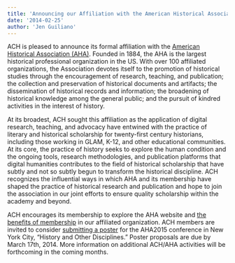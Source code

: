```yaml
---
title: 'Announcing our Affiliation with the American Historical Association'
date: '2014-02-25'
author: 'Jen Guiliano'
---
```

ACH is pleased to announce its formal affiliation with the [American Historical Association (AHA)](http://historians.org). Founded in 1884, the AHA is the largest historical professional organization in the US. With over 100 affiliated organizations, the Association devotes itself to the promotion of historical studies through the encouragement of research, teaching, and publication; the collection and preservation of historical documents and artifacts; the dissemination of historical records and information; the broadening of historical knowledge among the general public; and the pursuit of kindred activities in the interest of history.

At its broadest, ACH sought this affiliation as the application of digital research, teaching, and advocacy have entwined with the practice of literary and historical scholarship for twenty-first century historians, including those working in GLAM, K-12, and other educational communities. At its core, the practice of history seeks to explore the human condition and the ongoing tools, research methodologies, and publication platforms that digital humanities contributes to the field of historical scholarship that have subtly and not so subtly begun to transform the historical discipline. ACH recognizes the influential ways in which AHA and its membership have shaped the practice of historical research and publication and hope to join the association in our joint efforts to ensure quality scholarship within the academy and beyond.

ACH encourages its membership to explore the AHA website and [the benefits of membership](http://historians.org/about-aha-and-membership/join-the-aha) in our affiliated organization. ACH members are invited to consider [submitting a poster](http://historians.org/annual-meeting/submit-a-proposal) for the AHA2015 conference in New York City, “History and Other Disciplines.” Poster proposals are due by March 17th, 2014. More information on additional ACH/AHA activities will be forthcoming in the coming months.
